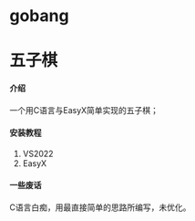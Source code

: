 # gobang
# 五子棋

#### 介绍
一个用C语言与EasyX简单实现的五子棋；



#### 安装教程

1.  VS2022
2.  EasyX

#### 一些废话
C语言白痴，用最直接简单的思路所编写，未优化。




